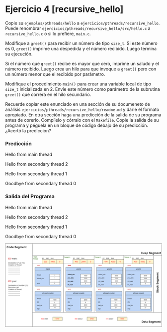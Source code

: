  # Ejercicio 4 [recursive_hello]

Copie su `ejemplos/pthreads/hello` a `ejercicios/pthreads/recursive_hello`. Puede renombrar `ejercicios/pthreads/recursive_hello/src/hello.c` a `recursive_hello.c` o si lo prefiere, `main.c`.

Modifique a `greet()` para recibir un número de tipo `size_t`. Si este número es 0, `greet()` imprime una despedida y el número recibido. Luego termina su ejecución.

Si el número que `greet()` recibe es mayor que cero, imprime un saludo y el número recibido. Luego crea un hilo para que invoque a `greet()` pero con un número menor que el recibido por parámetro.

Modifique el procedimiento `main()` para crear una variable local de tipo `size_t` inicializada en 2. Envíe este número como parámetro de la subrutina `greet()` que correrá en el hilo secundario.

Recuerde copiar este enunciado en una sección de su documeneto de análisis `ejercicios/pthreads/recursive_hello/readme.md` y darle el formato apropiado. En otra sección haga una predicción de la salida de su programa antes de corerlo. Compílelo y córralo con el `Makefile`. Copie la salida de su programa y péguela en un bloque de código debajo de su predicción. ¿Acertó la predicción?


### Predicción

Hello from main thread

Hello from secondary thread 2

Hello from secondary thread 1

Goodbye from secondary thread 0

### Salida del Programa

Hello from main thread

Hello from secondary thread 2

Hello from secondary thread 1

Goodbye from secondary thread 0

![Trace](./trace/recursive_hello_trace.png)
